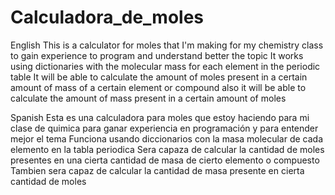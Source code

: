 # Calculadora_de_moles

English
This is a calculator for moles that I'm making for my chemistry class to gain experience to program and understand better the topic
It works using dictionaries with the molecular mass for each element in the periodic table
It will be able to calculate the amount of moles present in a certain amount of mass of a certain element or compound
also it will be able to calculate the amount of mass present in a certain amount of moles

Spanish
Esta es una calculadora para moles que estoy haciendo para mi clase de quimica para ganar experiencia en programación y para entender mejor el tema
Funciona usando diccionarios con la masa molecular de cada elemento en la tabla periodica
Sera capaza de calcular la cantidad de moles presentes en una cierta cantidad de masa de cierto elemento o compuesto
Tambien sera capaz de calcular la cantidad de masa presente en cierta cantidad de moles
